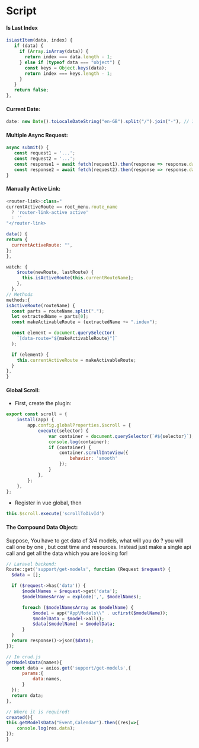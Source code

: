 # Script

#### Is Last Index
```js
isLastItem(data, index) {
   if (data) {
     if (Array.isArray(data)) {
       return index === data.length - 1;
     } else if (typeof data === "object") {
       const keys = Object.keys(data);
       return index === keys.length - 1;
     }
   }
   return false;
},
```

#### Current Date:
```js
date: new Date().toLocaleDateString("en-GB").split("/").join("-"), // 10-08-2023
```

#### Multiple Async Request:
```javascript
async submit() {
   const request1 = '...';
   const request2 = '...';
   const response1 = await fetch(request1).then(response => response.data)
   const response2 = await fetch(request2).then(response => response.data)
}
```

####  Manually Active Link:
```javascript
<router-link>:class="
currentActiveRoute == root_menu.route_name
  ? 'router-link-active active'
  : ''
"</router-link>

data() {
return {
  currentActiveRoute: "",
};
},

watch: {
    $route(newRoute, lastRoute) {
      this.isActiveRoute(this.currentRouteName);
    },
  },
// Methods
methods:{
isActiveRoute(routeName) {
  const parts = routeName.split(".");
  let extractedName = parts[0];
  const makeActivableRoute = (extractedName += ".index");

  const element = document.querySelector(
    `[data-route="${makeActivableRoute}"]`
  );

  if (element) {
    this.currentActiveRoute = makeActivableRoute;
  }
},
}
```

#### Global Scroll:

* First, create the plugin:

```javascript
export const scroll = {
    install(app) {
        app.config.globalProperties.$scroll = {
            execute(selector) {
                var container = document.querySelector(`#${selector}`);
                console.log(container);
                if (container) {
                    container.scrollIntoView({
                        behavior: 'smooth'
                    });
                }
            },
        };
    },
};

```

* Register in vue global, then

```javascript
this.$scroll.execute('scrollToDivId')
```

#### The Compound Data Object:

Suppose, You have to get data of 3/4 models, what will you do ? you will call one by one , but cost time and resources. Instead just 
make a single api call and get all the data which you are looking for!

```php
// Laravel backend:
Route::get('support/get-models', function (Request $request) {
  $data = [];

  if ($request->has('data')) {
      $modelNames = $request->get('data');
      $modelNamesArray = explode(',', $modelNames);

      foreach ($modelNamesArray as $modelName) {
          $model = app("App\Models\\" . ucfirst($modelName));
          $modelData = $model->all();
          $data[$modelName] = $modelData;
      }
  }
  return response()->json($data);
});

```
```js
// In crud.js
getModelsData(names){
  const data = axios.get('support/get-models',{
      params:{
          data:names,
      }
  });
  return data;
},

// Where it is required!
created(){
this.getModelsData("Event,Calendar").then((res)=>{
    console.log(res.data);
});
}

```
